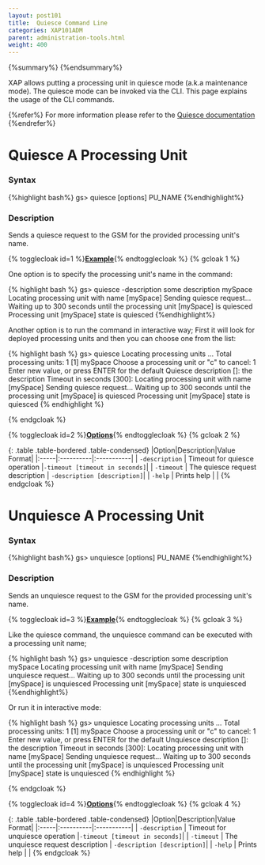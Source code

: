 ```yaml
---
layout: post101
title:  Quiesce Command Line
categories: XAP101ADM
parent: administration-tools.html
weight: 400
---
```


{%summary%} {%endsummary%}

XAP allows putting a processing unit in quiesce mode (a.k.a maintenance mode). The quiesce mode can be invoked via the CLI. This page explains the usage of the CLI commands.

{%refer%}
For more information please refer to the [Quiesce documentation](./quiesce-overview.html)
{%endrefer%}

# Quiesce A Processing Unit

### Syntax

{%highlight bash%}
gs> quiesce [options] PU_NAME
{%endhighlight%}

### Description

Sends a quiesce request to the GSM for the provided processing unit's name.

{% togglecloak id=1 %}**<u>Example</u>**{% endtogglecloak %}
{% gcloak 1 %}

One option is to specify the processing unit's name in the command:

{% highlight bash %}
gs> quiesce -description some description mySpace
Locating processing unit with name [mySpace]
Sending quiesce request...
Waiting up to 300 seconds until the processing unit [mySpace] is quiesced
Processing unit [mySpace] state is quiesced
{%endhighlight%}

Another option is to run the command in interactive way; First it will look for deployed processing units and then you can choose one from the list:

{% highlight bash %}
gs> quiesce
Locating processing units ...
Total processing units: 1
[1]	mySpace
Choose a processing unit or "c" to cancel: 1
Enter new value, or press ENTER for the default
	Quiesce description []: the description
	Timeout in seconds [300]: 
Locating processing unit with name [mySpace]
Sending quiesce request...
Waiting up to 300 seconds until the processing unit [mySpace] is quiesced
Processing unit [mySpace] state is quiesced
{% endhighlight %}

{% endgcloak %}

{% togglecloak id=2 %}**<u>Options</u>**{% endtogglecloak %}
{% gcloak 2 %}

{: .table .table-bordered .table-condensed}
|Option|Description|Value Format|
|:-----|:----------|:-----------|
| `-description` | Timeout for quiesce operation |`-timeout [timeout in seconds]`|
| `-timeout` | The quiesce request description | `-description [description]`|
| `-help`  | Prints help | |
{% endgcloak %}




# Unquiesce A Processing Unit

### Syntax

{%highlight bash%}
gs> unquiesce [options] PU_NAME
{%endhighlight%}

### Description

Sends an unquiesce request to the GSM for the provided processing unit's name.

{% togglecloak id=3 %}**<u>Example</u>**{% endtogglecloak %}
{% gcloak 3 %}

Like the quiesce command, the unquiesce command can be executed with a processing unit name;

{% highlight bash %}
gs> unquiesce -description some description mySpace
Locating processing unit with name [mySpace]
Sending unquiesce request...
Waiting up to 300 seconds until the processing unit [mySpace] is unquiesced
Processing unit [mySpace] state is unquiesced
{%endhighlight%}

Or run it in interactive mode:

{% highlight bash %}
gs> unquiesce
Locating processing units ...
Total processing units: 1
[1]	mySpace
Choose a processing unit or "c" to cancel: 1
Enter new value, or press ENTER for the default
	Unquiesce description []: the description
	Timeout in seconds [300]: 
Locating processing unit with name [mySpace]
Sending unquiesce request...
Waiting up to 300 seconds until the processing unit [mySpace] is unquiesced
Processing unit [mySpace] state is unquiesced
{% endhighlight %}

{% endgcloak %}

{% togglecloak id=4 %}**<u>Options</u>**{% endtogglecloak %}
{% gcloak 4 %}

{: .table .table-bordered .table-condensed}
|Option|Description|Value Format|
|:-----|:----------|:-----------|
| `-description` | Timeout for unquiesce operation |`-timeout [timeout in seconds]`|
| `-timeout` | The unquiesce request description | `-description [description]`|
| `-help`  | Prints help | |
{% endgcloak %}